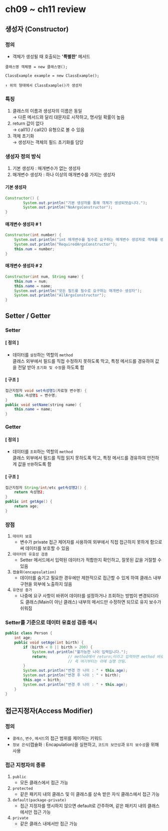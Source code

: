 # ch09 ~ ch11 review
## 생성자 (Constructor)
### 정의
- 객체가 생성될 때 호출되는 **'특별한'** 메서드

`클래스명 객체명 = new 클래스명();`

`ClassExample example = new ClassExample();`

`↑ 위의 형태에서 ClassExample()가 생성자`

### 특징
1. 클래스의 이름과 생성자의 이름은 동일 <br>
   → 다른 메서드와 달리 대문자로 시작하고, 명사일 확률이 높음
2. return 값이 없다 <br> 
   → call1() / call2() 유형으로 볼 수 있음
3. 객체 초기화 <br> 
   → 생성자는 객체의 필드 초기화를 담당

### 생성자 정의 방식
1. 기본 생성자 : 매개변수가 없는 생성자
2. 매개변수 생성자 : 하나 이상의 매개변수를 가지는 생성자

#### 기본 생성자
```java
Constructor() {
        System.out.println("기본 생성자를 통해 객체가 생성되엇습니다.");
        System.out.println("NoArgsConstructor");
}
```

#### 매개변수 생성자 # 1
```java
Constructor(int number) {
    System.out.println("int 매개변수를 필수로 요구하는 매개변수 생성자로 객체를 생성");
    System.out.println("RequiredArgsConstructor");
    this.num = number;
}
```

#### 매개변수 생성자 # 2
```java
Constructor(int num, String name) {
    this.num = num;
    this.name = name;
    System.out.println("모든 필드를 필수로 요구하는 매개변수 생성자");
    System.out.println("AllArgsConstructor");
}
```

## Setter / Getter
### Setter
#### [ 정의 ]
- 데이터를 `설정`하는 역할의 `method` <br>
  클래스 외부에서 필드를 직접 수정하지 못하도록 막고, 특정 메서드를 경유하여 값을 전달 받아 `초기화 및 수정`을 하도록 함

#### [ 구조 ]
```java
접근지정자 void set속성명1(자료형 변수명) {
    this.속성명1 = 변수명;
}
public void setName(string name) {
    this.name = name;
}
```
### Getter
#### [ 정의 ]
- 데이터를 `조회`하는 역할의 `method` <br>
  클래스 외부에서 필드를 직접 읽지 못하도록 막고, 특정 메서드를 경유하여 안전하게 값을 `반환`하도록 함

#### [ 구조 ]
```java
접근지정자 String/int/etc get속성명2() {
    return 속성명2;
}
public int getAge() {
    return age;
}
```

### 장점
1. `데이터 보호`
    - 변수가 private 접근 제어자를 사용하여 외부에서 직접 접근하지 못하게 함으로써 데이터를 보호할 수 있음
2. `데이터의 유효성 검증`
    - Setter 메서드에서 입력된 데이터가 적합한지 확인하고, 잘못된 값을 거절할 수 있음
3. `캡슐화(encapsulation)`
    - 데이터를 숨기고 필요한 경우에만 제한적으로 접근할 수 있게 하여 클래스 내부 구현을 외부에 노출하지 않음
4. `유연성 증가`
    - 나중에 요구 사항이 바뀌어 데이터를 설정하거나 조회하는 방법이 변경되더라도 클래스(Main이 아닌 클래스) 내부의 메서드만 수정하면 되므로 유지 보수가 쉬워짐

### Setter를 기준으로 데이터 유효성 검증 예시
```java
public class Person {
    int age;
    public void setAge(int birth) {
        if (birth < 0 || birth > 200) {
            System.out.println("불가능한 나이 입력입니다.");
            return;         // method에서 return;이라고 입력하면 method 바로 종료됨.
                            // 즉 여기부터는 아예 실행 안됨.
        }
        System.out.println("변경 전 나이 : " + this.age);
        System.out.println("변경 후 나이 : " + birth);
        this.age = birth;
        System.out.println("변경 후 나이 : " + this.age);
    }
}
```

## 접근지정자(Access Modifier)
### 정의
- `클래스`, `변수`, `메서드`의 접근 범위를 제어하는 키워드
- `정보 은식`(캡슐화 : Encapulation)을 실현하고, `코드의 보안성`과 `유지 보수성`을 위해 사용
### 접근 지정자의 종류
1. `public`
    - 모든 클래스에서 접근 가능
2. `protected`
    - 같은 패키지 내의 클래스 및 이 클래스를 상속 받은 자식 클래스에서 접근 가능
3. `default(package-private)`
    - 접근 지정자를 명시하지 않으면 default로 간주하며, 같은 패키지 내의 클래스에서만 접근 가능
4. `private`
    - 같은 클래스 내에서만 접근 가능